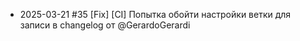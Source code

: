 * 2025-03-21 #35 [Fix] [CI] Попытка обойти настройки ветки для записи в changelog от @GerardoGerardi

